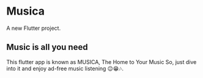 # Musica

A new Flutter project.

## Music is all you need

This flutter app is known as MUSICA, The Home to Your Music
So, just dive into it and enjoy ad-free music listening 😉😁🎶.
